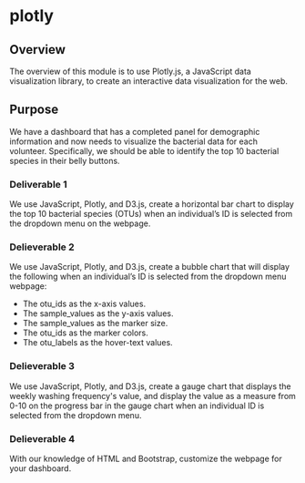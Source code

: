 # plotly

## Overview
The overview of this module is to use Plotly.js, a JavaScript data visualization library, to create an interactive data visualization for the web.

## Purpose
We have a dashboard that has a completed panel for demographic information and now needs to visualize the bacterial data for each volunteer. Specifically, we should be able to identify the top 10 bacterial species in their belly buttons.

### Deliverable 1
We use JavaScript, Plotly, and D3.js, create a horizontal bar chart to display the top 10 bacterial species (OTUs) when an individual’s ID is selected from the dropdown menu on the webpage.

### Delieverable 2
We use JavaScript, Plotly, and D3.js, create a bubble chart that will display the following when an individual’s ID is selected from the dropdown menu webpage:
  - The otu_ids as the x-axis values.
  - The sample_values as the y-axis values.
  - The sample_values as the marker size.
  - The otu_ids as the marker colors.
  - The otu_labels as the hover-text values.

### Delieverable 3
We use JavaScript, Plotly, and D3.js, create a gauge chart that displays the weekly washing frequency's value, and display the value as a measure from 0-10 on the progress bar in the gauge chart when an individual ID is selected from the dropdown menu.

### Delieverable 4
With our knowledge of HTML and Bootstrap, customize the webpage for your dashboard.
